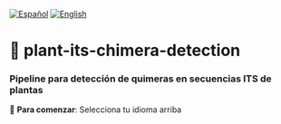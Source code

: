 [![Español](https://img.shields.io/badge/LEER_EN_ESPAÑOL-red?style=for-the-badge)](README_ES.md)
[![English](https://img.shields.io/badge/READ_IN_ENGLISH-blue?style=for-the-badge)](README_EN.md)

# 🌿 plant-its-chimera-detection  
### Pipeline para detección de quimeras en secuencias ITS de plantas

🔬 **Para comenzar**: Selecciona tu idioma arriba
